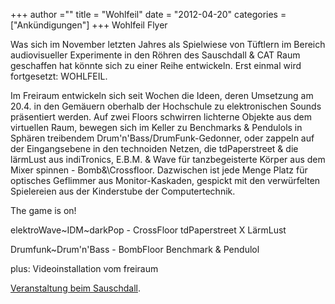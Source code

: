 +++
author =""
title = "Wohlfeil"
date = "2012-04-20"
categories = ["Ankündigungen"]
+++
Wohlfeil Flyer

Was sich im November letzten Jahres als Spielwiese von Tüftlern im Bereich audiovisueller Experimente in den Röhren des Sauschdall & CAT Raum geschaffen hat könnte sich zu einer Reihe entwickeln. Erst einmal wird fortgesetzt: WOHLFEIL.

Im Freiraum entwickeln sich seit Wochen die Ideen, deren Umsetzung am 20.4. in den Gemäuern oberhalb der Hochschule zu elektronischen Sounds präsentiert werden. Auf zwei Floors schwirren lichterne Objekte aus dem virtuellen Raum, bewegen sich im Keller zu Benchmarks & Pendulols in Sphären treibendem Drum'n'Bass/DrumFunk-Gedonner, oder zappeln auf der Eingangsebene in den technoiden Netzen, die tdPaperstreet & die lärmLust aus indiTronics, E.B.M. & Wave für tanzbegeisterte Körper aus dem Mixer spinnen - Bomb\&\Crossfloor. Dazwischen ist jede Menge Platz für optisches Geflimmer aus Monitor-Kaskaden, gespickt mit den verwürfelten Spielereien aus der Kinderstube der Computertechnik.

The game is on!

elektroWave~IDM~darkPop - CrossFloor tdPaperstreet X LärmLust

Drumfunk~Drum'n'Bass - BombFloor Benchmark & Pendulol

plus: Videoinstallation vom freiraum

[Veranstaltung beim Sauschdall](https://web.archive.org/web/20120513001515/http://sauschdall.de/joomla_site/program/item/336-20120420).
